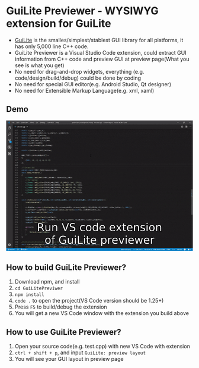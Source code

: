 # GuiLite Previewer - WYSIWYG extension for GuiLite 
- [GuiLite](https://github.com/idea4good/GuiLite) is the smalles/simplest/stablest GUI library for all platforms, it has only 5,000 line C++ code.
- GuiLite Previewer is a Visual Studio Code extension, could extract GUI information from C++ code and preview GUI at preview page(What you see is what you get)
- No need for drag-and-drop widgets, everything (e.g. code/design/build/debug) could be done by coding
- No need for special GUI editor(e.g. Android Studio, Qt designer)
- No need for Extensible Markup Language(e.g. xml, xaml)

## Demo
![demo](demo.gif)

## How to build GuiLite Previewer?
1. Download npm, and install
2. `cd GuiLitePreviwer`
3. `npm install` 
4. `code .` to open the project(VS Code version should be 1.25+)
5. Press `F5` to build/debug the extension
6. You will get a new VS Code window with the extension you build above

## How to use GuiLite Previewer?
1. Open your source code(e.g. test.cpp) with new VS Code with extension
2. `ctrl + shift + p`, and input `GuiLite: preview layout`
3. You will see your GUI layout in preview page
